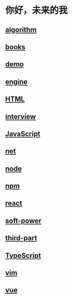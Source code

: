 # 你好，未来的我

## [algorithm](./algorithm/)

## [books](./books/)

## [demo](./demo/)

## [engine](./engine/)

## [HTML](./HTML/)

## [interview](./interview/)

## [JavaScript](./javascript/)

## [net](./net/)

## [node](./node/)

## [npm](./npm/)

## [react](./react/)

## [soft-power](./soft-power/)

## [third-part](./third-part/)

## [TypeScript](./typescript/)

## [vim](./vim/)

## [vue](./vue/)

